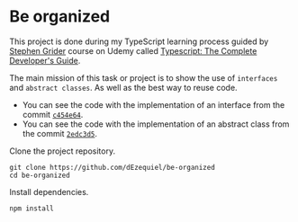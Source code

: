 # Be organized

This project is done during my TypeScript learning process guided by [Stephen Grider](https://github.com/StephenGrider) course on Udemy called [Typescript: The Complete Developer's Guide](https://www.udemy.com/course/typescript-the-complete-developers-guide/).

The main mission of this task or project is to show the use of `interfaces` and `abstract classes`. As well as the best way to reuse code.

- You can see the code with the implementation of an interface from the commit [`c454e64`](https://github.com/dEzequiel/be-organized/commit/c454e64).
- You can see the code with the implementation of an abstract class from the commit [`2edc3d5`](https://github.com/dEzequiel/be-organized/commit/2edc3d51adf77cd1614d6281cb4f35aa8c82d470).

Clone the project repository.
```
git clone https://github.com/dEzequiel/be-organized
cd be-organized
```

Install dependencies.
```
npm install
```